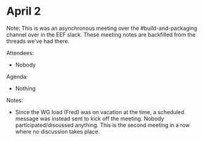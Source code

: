 # April 2

Note: This is was an asynchronous meeting over the #build-and-packaging channel over in the EEF slack. These meeting notes are backfilled from the threads we've had there.


Attendees:

- Nobody

Agenda:

- Nothing

Notes:

- Since the WG load (Fred) was on vacation at the time, a scheduled message was instead sent to kick off the meeting. Nobody participated/discussed anything. This is the second meeting in a row where no discussion takes place.
